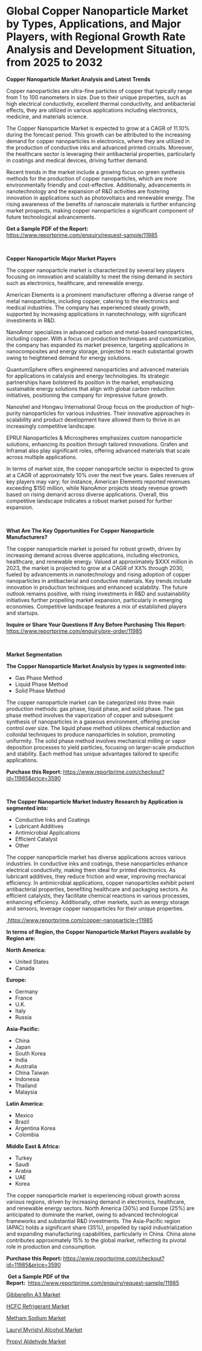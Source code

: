 <p><h1>Global Copper Nanoparticle Market by Types, Applications, and Major Players, with Regional Growth Rate Analysis and Development Situation, from 2025 to 2032</h1></p><p><strong>Copper Nanoparticle Market Analysis and Latest Trends</strong></p>
<p><p>Copper nanoparticles are ultra-fine particles of copper that typically range from 1 to 100 nanometers in size. Due to their unique properties, such as high electrical conductivity, excellent thermal conductivity, and antibacterial effects, they are utilized in various applications including electronics, medicine, and materials science.</p><p>The Copper Nanoparticle Market is expected to grow at a CAGR of 11.10% during the forecast period. This growth can be attributed to the increasing demand for copper nanoparticles in electronics, where they are utilized in the production of conductive inks and advanced printed circuits. Moreover, the healthcare sector is leveraging their antibacterial properties, particularly in coatings and medical devices, driving further demand.</p><p>Recent trends in the market include a growing focus on green synthesis methods for the production of copper nanoparticles, which are more environmentally friendly and cost-effective. Additionally, advancements in nanotechnology and the expansion of R&D activities are fostering innovation in applications such as photovoltaics and renewable energy. The rising awareness of the benefits of nanoscale materials is further enhancing market prospects, making copper nanoparticles a significant component of future technological advancements.</p></p>
<p><strong>Get a Sample PDF of the Report:&nbsp;</strong> <a href="https://www.reportprime.com/enquiry/request-sample/11985?utm_campaign=1898&utm_medium=2&utm_source=Github&utm_content=ia&utm_term=17032025&utm_id=copper-nanoparticle">https://www.reportprime.com/enquiry/request-sample/11985</a></p>
<p>&nbsp;</p>
<p><strong>Copper Nanoparticle Major Market Players</strong></p>
<p><p>The copper nanoparticle market is characterized by several key players focusing on innovation and scalability to meet the rising demand in sectors such as electronics, healthcare, and renewable energy.</p><p>American Elements is a prominent manufacturer offering a diverse range of metal nanoparticles, including copper, catering to the electronics and medical industries. The company has experienced steady growth, supported by increasing applications in nanotechnology, with significant investments in R&D.</p><p>NanoAmor specializes in advanced carbon and metal-based nanoparticles, including copper. With a focus on production techniques and customization, the company has expanded its market presence, targeting applications in nanocomposites and energy storage, projected to reach substantial growth owing to heightened demand for energy solutions.</p><p>QuantumSphere offers engineered nanoparticles and advanced materials for applications in catalysis and energy technologies. Its strategic partnerships have bolstered its position in the market, emphasizing sustainable energy solutions that align with global carbon reduction initiatives, positioning the company for impressive future growth.</p><p>Nanoshel and Hongwu International Group focus on the production of high-purity nanoparticles for various industries. Their innovative approaches in scalability and product development have allowed them to thrive in an increasingly competitive landscape.</p><p>EPRUI Nanoparticles & Microspheres emphasizes custom nanoparticle solutions, enhancing its position through tailored innovations. Grafen and Inframat also play significant roles, offering advanced materials that scale across multiple applications.</p><p>In terms of market size, the copper nanoparticle sector is expected to grow at a CAGR of approximately 10% over the next five years. Sales revenues of key players may vary; for instance, American Elements reported revenues exceeding $150 million, while NanoAmor projects steady revenue growth based on rising demand across diverse applications. Overall, this competitive landscape indicates a robust market poised for further expansion.</p></p>
<p>&nbsp;</p>
<p><strong>What Are The Key Opportunities For Copper Nanoparticle Manufacturers?</strong></p>
<p><p>The copper nanoparticle market is poised for robust growth, driven by increasing demand across diverse applications, including electronics, healthcare, and renewable energy. Valued at approximately $XXX million in 2023, the market is projected to grow at a CAGR of XX% through 2030, fueled by advancements in nanotechnology and rising adoption of copper nanoparticles in antibacterial and conductive materials. Key trends include innovation in production techniques and enhanced scalability. The future outlook remains positive, with rising investments in R&D and sustainability initiatives further propelling market expansion, particularly in emerging economies. Competitive landscape features a mix of established players and startups.</p></p>
<p><strong>Inquire or Share Your Questions If Any Before Purchasing This Report:</strong> <a href="https://www.reportprime.com/enquiry/pre-order/11985?utm_campaign=1898&utm_medium=2&utm_source=Github&utm_content=ia&utm_term=17032025&utm_id=copper-nanoparticle">https://www.reportprime.com/enquiry/pre-order/11985</a></p>
<p>&nbsp;</p>
<p><strong>Market Segmentation</strong></p>
<p><strong>The Copper Nanoparticle Market Analysis by types is segmented into:</strong></p>
<p><ul><li>Gas Phase Method</li><li>Liquid Phase Method</li><li>Solid Phase Method</li></ul></p>
<p><p>The copper nanoparticle market can be categorized into three main production methods: gas phase, liquid phase, and solid phase. The gas phase method involves the vaporization of copper and subsequent synthesis of nanoparticles in a gaseous environment, offering precise control over size. The liquid phase method utilizes chemical reduction and colloidal techniques to produce nanoparticles in solution, promoting uniformity. The solid phase method involves mechanical milling or vapor deposition processes to yield particles, focusing on larger-scale production and stability. Each method has unique advantages tailored to specific applications.</p></p>
<p><strong>Purchase this Report:&nbsp;</strong><a href="https://www.reportprime.com/checkout?id=11985&price=3590&utm_campaign=1898&utm_medium=2&utm_source=Github&utm_content=ia&utm_term=17032025&utm_id=copper-nanoparticle">https://www.reportprime.com/checkout?id=11985&price=3590</a></p>
<p>&nbsp;</p>
<p><strong>The Copper Nanoparticle Market Industry Research by Application is segmented into:</strong></p>
<p><ul><li>Conductive Inks and Coatings</li><li>Lubricant Additives</li><li>Antimicrobial Applications</li><li>Efficient Catalyst</li><li>Other</li></ul></p>
<p><p>The copper nanoparticle market has diverse applications across various industries. In conductive inks and coatings, these nanoparticles enhance electrical conductivity, making them ideal for printed electronics. As lubricant additives, they reduce friction and wear, improving mechanical efficiency. In antimicrobial applications, copper nanoparticles exhibit potent antibacterial properties, benefiting healthcare and packaging sectors. As efficient catalysts, they facilitate chemical reactions in various processes, enhancing efficiency. Additionally, other markets, such as energy storage and sensors, leverage copper nanoparticles for their unique properties.</p></p>
<p><a href="https://www.reportprime.com/copper-nanoparticle-r11985?utm_campaign=1898&utm_medium=2&utm_source=Github&utm_content=ia&utm_term=17032025&utm_id=copper-nanoparticle">&nbsp;https://www.reportprime.com/copper-nanoparticle-r11985</a></p>
<p><strong>In terms of Region, the Copper Nanoparticle Market Players available by Region are:</strong></p>
<p>
    <p> <strong> North America: </strong>
        <ul>
            <li>United States</li>
            <li>Canada</li>
        </ul>
        </p> 
    <p> <strong> Europe: </strong>
        <ul>
            <li>Germany</li>
            <li>France</li>
            <li>U.K.</li>
            <li>Italy</li>
            <li>Russia</li>
        </ul>
        </p> 
    <p> <strong> Asia-Pacific: </strong>
        <ul>
            <li>China</li>
            <li>Japan</li>
            <li>South Korea</li>
            <li>India</li>
            <li>Australia</li>
            <li>China Taiwan</li>
            <li>Indonesia</li>
            <li>Thailand</li>
            <li>Malaysia</li>
        </ul>
        </p> 
    <p> <strong> Latin America: </strong>
        <ul>
            <li>Mexico</li>
            <li>Brazil</li>
            <li>Argentina Korea</li>
            <li>Colombia</li>
        </ul>
        </p> 
    <p> <strong> Middle East & Africa: </strong>
        <ul>
            <li>Turkey</li>
            <li>Saudi</li>
            <li>Arabia</li>
            <li>UAE</li>
            <li>Korea</li>
        </ul>
    </p>
    </p>
<p><p>The copper nanoparticle market is experiencing robust growth across various regions, driven by increasing demand in electronics, healthcare, and renewable energy sectors. North America (30%) and Europe (25%) are anticipated to dominate the market, owing to advanced technological frameworks and substantial R&D investments. The Asia-Pacific region (APAC) holds a significant share (35%), propelled by rapid industrialization and expanding manufacturing capabilities, particularly in China. China alone contributes approximately 15% to the global market, reflecting its pivotal role in production and consumption.</p></p>
<p><strong>Purchase this Report: </strong><a href="https://www.reportprime.com/checkout?id=11985&price=3590&utm_campaign=1898&utm_medium=2&utm_source=Github&utm_content=ia&utm_term=17032025&utm_id=copper-nanoparticle">https://www.reportprime.com/checkout?id=11985&price=3590</a></p>
<p>&nbsp;<strong>Get a Sample PDF of the Report:&nbsp;&nbsp;</strong><a href="https://www.reportprime.com/enquiry/request-sample/11985?utm_campaign=1898&utm_medium=2&utm_source=Github&utm_content=ia&utm_term=17032025&utm_id=copper-nanoparticle">https://www.reportprime.com/enquiry/request-sample/11985</a></p>
<p><strong></strong></p>
<p><p><a href="https://github.com/perbetpereir/Market-Research-Report-List-1/blob/main/gibberellin-a3-market.md?utm_campaign=1898&utm_medium=2&utm_source=Github&utm_content=ia&utm_term=17032025&utm_id=copper-nanoparticle">Gibberellin A3 Market</a></p><p><a href="https://github.com/pelegeazlie5/Market-Research-Report-List-1/blob/main/hcfc-refrigerant-market.md?utm_campaign=1898&utm_medium=2&utm_source=Github&utm_content=ia&utm_term=17032025&utm_id=copper-nanoparticle">HCFC Refrigerant Market</a></p><p><a href="https://github.com/ziringebrur1/Market-Research-Report-List-1/blob/main/metham-sodium-market.md?utm_campaign=1898&utm_medium=2&utm_source=Github&utm_content=ia&utm_term=17032025&utm_id=copper-nanoparticle">Metham Sodium Market</a></p><p><a href="https://github.com/sitarzerpa3d/Market-Research-Report-List-1/blob/main/lauryl-myristyl-alcohol-market.md?utm_campaign=1898&utm_medium=2&utm_source=Github&utm_content=ia&utm_term=17032025&utm_id=copper-nanoparticle">Lauryl Myristyl Alcohol Market</a></p><p><a href="https://github.com/kevoncesya4j/Market-Research-Report-List-1/blob/main/propyl-aldehyde-market.md?utm_campaign=1898&utm_medium=2&utm_source=Github&utm_content=ia&utm_term=17032025&utm_id=copper-nanoparticle">Propyl Aldehyde Market</a></p></p>